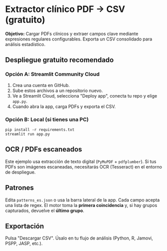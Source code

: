 
# Extractor clínico PDF → CSV (gratuito)

**Objetivo:** Cargar PDFs clínicos y extraer campos clave mediante expresiones regulares configurables. Exporta un CSV consolidado para análisis estadístico.

## Despliegue gratuito recomendado
### Opción A: Streamlit Community Cloud
1. Crea una cuenta en GitHub.
2. Sube estos archivos a un repositorio nuevo.
3. Ve a Streamlit Cloud, selecciona "Deploy app", conecta tu repo y elige `app.py`.
4. Cuando abra la app, carga PDFs y exporta el CSV.

### Opción B: Local (si tienes una PC)
```
pip install -r requirements.txt
streamlit run app.py
```

## OCR / PDFs escaneados
Este ejemplo usa extracción de texto digital (`PyMuPDF` + `pdfplumber`). Si tus PDFs son imágenes escaneadas, necesitarás OCR (Tesseract) en el entorno de despliegue.

## Patrones
Edita `patterns_es.json` o usa la barra lateral de la app. Cada campo acepta una lista de regex. El motor toma la **primera coincidencia** y, si hay grupos capturados, devuelve el **último grupo**.

## Exportación
Pulsa "Descargar CSV". Úsalo en tu flujo de análisis (Python, R, Jamovi, PSPP, JASP, etc.).
